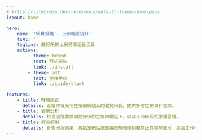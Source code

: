 ```yaml
---
# https://vitepress.dev/reference/default-theme-home-page
layout: home

hero:
    name: '網費很貴 - 上網時間統計'
    text: ''
    tagline: 最好用的上網時間記錄工具
    actions:
        - theme: brand
          text: 程式安裝
          link: ./install
        - theme: alt
          text: 使用手冊
          link: ./guide/start

features:
    - title: 時間追蹤
      details: 追蹤你每天花在每個網站上的瀏覽時長，提供多方位的資料查詢。
    - title: 習慣分析
      details: 根據追蹤數據自動分析你在每個網站上，以及不同時段的瀏覽習慣。
    - title: 行為控制
      details: 針對分析結果，為指定網站設定每日時間限制和禁止存取時間段，提高工作學習效率。
---
```

